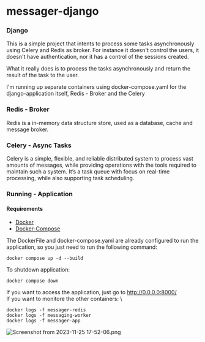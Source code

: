 # messager-django

### Django
This is a simple project that intents to process some tasks asynchronously using Celery and Redis as broker.
For instance it doesn't control the users, it doesn't have authentication, nor it has a control of the sessions created.

What it really does is to process the tasks asynchronously and return the result of the task to the user.

I'm running up separate containers using docker-compose.yaml for the django-application itself, Redis - Broker and the Celery

### Redis - Broker
Redis is a in-memory data structure store, used as a database, cache and message broker.
### Celery - Async Tasks
Celery is a simple, flexible, and reliable distributed system to process vast amounts of messages, while providing operations with the tools required to maintain such a system. It’s a task queue with focus on real-time processing, while also supporting task scheduling.
### Running - Application
#### Requirements
* [Docker](https://docs.docker.com/engine/install/)
* [Docker-Compose](https://docs.docker.com/compose/)

 The DockerFile and docker-compose.yaml are already configured to run the application, so you just need to run the following command:

    docker compose up -d --build

To shutdown application:

    docker compose down

If you want to access the application, just go to http://0.0.0.0:8000/ \
If you want to monitore the other containers: \

    docker logs -f messager-redis
    docker logs -f messaging-worker
    docker logs -f messager-app
![Screenshot from 2023-11-25 17-52-06.png](..%2F..%2FDownloads%2FScreenshot%20from%202023-11-25%2017-52-06.png)